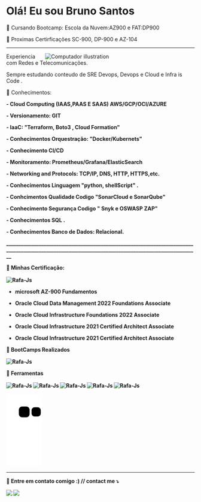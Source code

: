 # Olá! Eu sou Bruno Santos
🔔 Cursando Bootcamp: Escola da Nuvem:AZ900 e FAT:DP900 </p>
🔔 Proximas Certirficações SC-900, DP-900 e AZ-104  </p>
___________________________________________________________________________________________________________________________________________________

<img src="https://raw.githubusercontent.com/MicaelliMedeiros/micaellimedeiros/master/image/computer-illustration.png" min-width="400px" max-width="400px" width="400px" align="right" alt="Computador illustration">

Experiencia com Redes e Telecomunicações. </p>
Sempre estudando conteudo de SRE Devops, Devops e Cloud e Infra is Code .<br>
</p>

<p align="left">
🦄 Conhecimentos: <strong> </p>
       - Cloud Computing (IAAS,PAAS E SAAS) AWS/GCP/OCI/AZURE </p>
       - Versionamento: GIT </p>
       - IaaC: "Terraform, Boto3 , Cloud Formation" </p>
       - Conhecimentos Orquestração: "Docker/Kubernets" </p>
       - Conhecimento CI/CD </p>
       - Monitoramento: Prometheus/Grafana/ElasticSearch </p>
       - Networking and Protocols: TCP/IP, DNS, HTTP, HTTPS,etc.</p>
       - Conhecimentos Linguagem "python, shellScript" .</p>
       - Conhcimentos Qualidade Codigo "SonarCloud e SonarQube" </p>
       - Conhecimento Segurança Codigo " Snyk e OSWASP ZAP" </p>
       - Conhecimentos SQL .</p>
       - Conhecimentos Banco de Dados: Relacional. </p>  
________________________________________________________________________________________________________________________________________________________
				  
🔔 Minhas Certificação: </p> 
  <img align="center" alt="Rafa-Js" height="100" width="120" src="https://user-images.githubusercontent.com/91704169/189911983-17815480-3ab8-4993-817c-bf43408dd099.png" /> </p>
  - microsoft AZ-900 Fundamentos </p>
  - Oracle Cloud Data Management 2022 Foundations Associate </p>
  - Oracle Cloud Infrastructure Foundations 2022 Associate </p>
  - Oracle Cloud Infrastructure 2021 Certified Architect Associate </p>
  - Oracle Cloud Infrastructure 2021 Certified Architect Associate </p>

🔔 BootCamps Realizados </p> 
<img align="center" alt="Rafa-Js" height="50" width="80" src="https://user-images.githubusercontent.com/91704169/189911983-17815480-3ab8-4993-817c-bf43408dd099.png" />
		
💼 Ferramentas </p>
  <img align="center" alt="Rafa-Js" height="50" width="50" src="https://cdn.jsdelivr.net/gh/devicons/devicon/icons/docker/docker-original-wordmark.svg" />
  <img align="center" alt="Rafa-Js" height="45" width="60" src="https://cdn.jsdelivr.net/gh/devicons/devicon/icons/linux/linux-original.svg" />
  <img align="center" alt="Rafa-Js" height="50" width="50" src="https://cdn.jsdelivr.net/gh/devicons/devicon/icons/putty/putty-original.svg" />
  <img align="center" alt="Rafa-Js" height="45" width="60" src="https://cdn.jsdelivr.net/gh/devicons/devicon/icons/python/python-original-wordmark.svg" p/>
  <img align="center" alt="Rafa-Js" height="40" width="60" src="https://user-images.githubusercontent.com/91704169/185972144-6a5d0d3f-7a57-40a3-8a67-411f7fe7a5c1.png"
  p/>
  
  </div>
  
![Snake animation](https://github.com/rafaballerini/rafaballerini/blob/output/github-contribution-grid-snake.svg)

________________________________________________________________________________________________________________________________________________________
💌 Entre em contato comigo :) // contact me ⤵️
</p>

<p align="left">
  <a href="mailto:brunosantosc1@gmail.com" alt="Gmail">
  <img src="https://img.shields.io/badge/-Gmail-FF0000?style=flat-square&labelColor=FF0000&logo=gmail&logoColor=white&link=LINK-DO-SEU-EMAIL" /></a>

  <a href="https://www.linkedin.com/in/brunosantos88" alt="Linkedin">
  <img src="https://img.shields.io/badge/-Linkedin-0e76a8?style=flat-square&logo=Linkedin&logoColor=white&link=LINK-DO-SEU-LINKEDIN" /></a>

       


 

